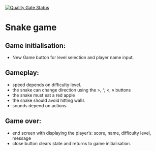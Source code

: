 [![Quality Gate Status](https://sonarcloud.io/api/project_badges/measure?project=Makuzaza_snakeGame&metric=alert_status)](https://sonarcloud.io/summary/new_code?id=Makuzaza_snakeGame)

# Snake game

## Game initialisation:

- New Game button for level selection and player name input.

## Gameplay:

- speed depends on difficulty level.
- the snake can change direction using the >, ^, <, v buttons
- the snake must eat a red apple
- the snake should avoid hitting walls
- sounds depend on actions

## Game over:

- end screen with displaying the player’s: score, name, difficulty level, message
- close button clears state and returns to game initialisation.
